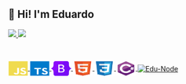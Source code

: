 
## 👋 Hi! I'm Eduardo
 <div>
  <a href="https://github.com/edugomess">
  <img height="180em" src="https://github-readme-stats.vercel.app/api?username=edugomess&show_icons=true&theme=dark&include_all_commits=true&count_private=true"/>
  <img height="180em" src="https://github-readme-stats.vercel.app/api/top-langs/?username=edugomess&layout=compact&langs_count=7&theme=dark"/>
</div>
 
 ##
 
<div style="display: inline_block"><br>
  <img align="center" alt="Edu-Js" height="30" width="40" src="https://raw.githubusercontent.com/devicons/devicon/master/icons/javascript/javascript-plain.svg">
  <img align="center" alt="Edu-Ts" height="30" width="40" src="https://raw.githubusercontent.com/devicons/devicon/master/icons/typescript/typescript-plain.svg">
  <img align="center" alt="Edu-Bootstrap" height="30" width="40" src="https://raw.githubusercontent.com/devicons/devicon/master/icons/bootstrap/bootstrap-original.svg">
  <img align="center" alt="Edu-HTML" height="30" width="40" src="https://raw.githubusercontent.com/devicons/devicon/master/icons/html5/html5-original.svg">
  <img align="center" alt="Edu-CSS" height="30" width="40" src="https://raw.githubusercontent.com/devicons/devicon/master/icons/css3/css3-original.svg">
  <img align="center" alt="Edu-Csharp" height="30" width="40" src="https://raw.githubusercontent.com/devicons/devicon/master/icons/csharp/csharp-original.svg">
  <img align="center" alt="Edu-Node" height="30" width="40" src="https://raw.githubusercontent.com/devicons/devicon/master/icons/node/node-original.svg">

</div>
 
##
